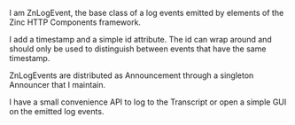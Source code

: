 I am ZnLogEvent, the base class of a log events emitted by elements of the Zinc HTTP Components framework.

I add a timestamp and a simple id attribute. The id can wrap around and should only be used to distinguish between events that have the same timestamp.

ZnLogEvents are distributed as Announcement through a singleton Announcer that I maintain.

I have a small convenience API to log to the Transcript or open a simple GUI on the emitted log events.